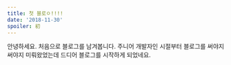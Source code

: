 ```yaml
---
title: 첫 블로ㅇ!!!!
date: '2018-11-30'
spoiler: 初
---
```



안녕하세요. 처음으로 블로그를 남겨봅니다. 주니어 개발자인 시절부터 블로그를 써야지 써야지 미뤄왔었는데
드디어 블로그를 시작하게 되었네요.

